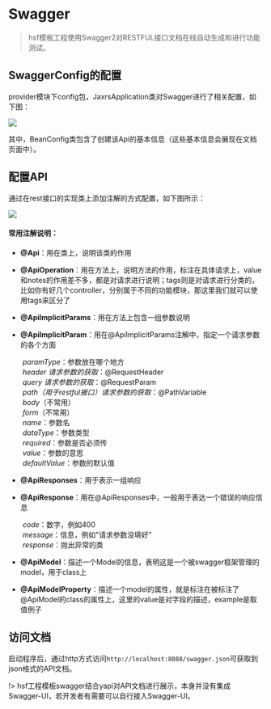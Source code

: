 # Swagger

> hsf模板工程使用Swagger2对RESTFUL接口文档在线自动生成和进行功能测试。

## SwaggerConfig的配置

provider模块下config包，JaxrsApplication类对Swagger进行了相关配置，如下图：

![](http://p9vs76p49.bkt.clouddn.com/2018-07-10-15312347348086.jpg)

其中，BeanConfig类包含了创建该Api的基本信息（这些基本信息会展现在文档页面中）。

## 配置API

通过在rest接口的实现类上添加注解的方式配置，如下图所示：

![](http://p9vs76p49.bkt.clouddn.com/2018-07-10-15312347970870.jpg)

#### 常用注解说明：

- **@Api**：用在类上，说明该类的作用

- **@ApiOperation**：用在方法上，说明方法的作用，标注在具体请求上，value和notes的作用差不多，都是对请求进行说明；tags则是对请求进行分类的，比如你有好几个controller，分别属于不同的功能模块，那这里我们就可以使用tags来区分了

- **@ApiImplicitParams**：用在方法上包含一组参数说明

- **@ApiImplicitParam**：用在@ApiImplicitParams注解中，指定一个请求参数的各个方面

　　*paramType*：参数放在哪个地方       
　　*header 请求参数的获取*：@RequestHeader       　  
　　*query 请求参数的获取*：@RequestParam     　　      
　　*path（用于restful接口）请求参数的获取*：@PathVariable      
　　*body*（不常用）       
　　*form*（不常用）     
　　*name*：参数名      
　　*dataType*：参数类型       
　　*required*：参数是否必须传        
　　*value*：参数的意思     
　　*defaultValue*：参数的默认值

- **@ApiResponses**：用于表示一组响应

- **@ApiResponse**：用在@ApiResponses中，一般用于表达一个错误的响应信息

　　*code*：数字，例如400       
　　*message*：信息，例如"请求参数没填好"      
　　*response*：抛出异常的类

- **@ApiModel**：描述一个Model的信息，表明这是一个被swagger框架管理的model，用于class上

- **@ApiModelProperty**：描述一个model的属性，就是标注在被标注了@ApiModel的class的属性上，这里的value是对字段的描述，example是取值例子

## 访问文档

启动程序后，通过http方式访问`http://localhost:8088/swagger.json`可获取到json格式的API文档。

!> hsf工程模板swagger结合yapi对API文档进行展示，本身并没有集成Swagger-UI，若开发者有需要可以自行接入Swagger-UI。


